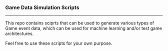 ### Game Data Simulation Scripts

---

This repo contains sciprts that can be used to generate various types of Game event data, which can be used for machine learning and/or test game architectures. 

Feel free to use these scripts for your own purpose.


